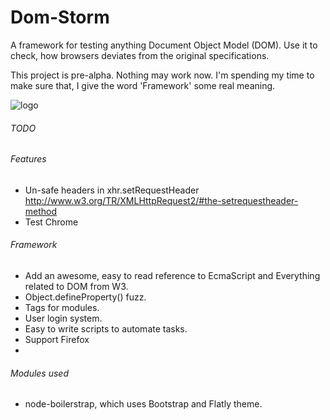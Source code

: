 Dom-Storm
=========

A framework for testing anything Document Object Model (DOM). Use it to check, how browsers deviates from the original specifications.

This project is pre-alpha. Nothing may work now. I'm spending my time to make sure that, I give the word 'Framework' some real meaning.


![logo](https://raw.github.com/skepticfx/Dom-Storm/master/imgs/dom-storm-logo.png)

###### TODO


###### Features 
* Un-safe headers in xhr.setRequestHeader
	http://www.w3.org/TR/XMLHttpRequest2/#the-setrequestheader-method
* Test Chrome


###### Framework

* Add an awesome, easy to read reference to EcmaScript and Everything related to DOM from W3.
* Object.defineProperty() fuzz.
* Tags for modules.
* User login system.
* Easy to write scripts to automate tasks.
* Support Firefox	
* 

###### Modules used

* node-boilerstrap, which uses Bootstrap and Flatly theme.

